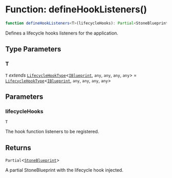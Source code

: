 # Function: defineHookListeners()

```ts
function defineHookListeners<T>(lifecycleHooks): Partial<StoneBlueprint>;
```

Defines a lifecycle hooks listeners for the application.

## Type Parameters

### T

`T` *extends* [`LifecycleHookType`](../../../declarations/type-aliases/LifecycleHookType.md)\<[`IBlueprint`](../../../declarations/type-aliases/IBlueprint.md), `any`, `any`, `any`, `any`\> = [`LifecycleHookType`](../../../declarations/type-aliases/LifecycleHookType.md)\<[`IBlueprint`](../../../declarations/type-aliases/IBlueprint.md), `any`, `any`, `any`, `any`\>

## Parameters

### lifecycleHooks

`T`

The hook function listeners to be registered.

## Returns

`Partial`\<[`StoneBlueprint`](../../../options/StoneBlueprint/interfaces/StoneBlueprint.md)\>

A partial StoneBlueprint with the lifecycle hook injected.
